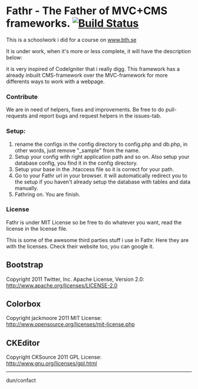 Fathr - The Father of MVC+CMS frameworks. [![Build Status](https://travis-ci.org/confact/Fathr.png?branch=Just-Framework)](https://travis-ci.org/confact/Fathr)
=============
This is a schoolwork i did for a course on www.bth.se

It is under work, when it's more or less complete, it will have the description below:

it is very inspired of CodeIgniter that i really digg. This framework has a already inbuilt CMS-framework over the MVC-framework for more differents ways to work with a webpage.

### Contribute
We are in need of helpers, fixes and improvements. Be free to do pull-requests and report bugs and request helpers in the issues-tab.

### Setup:
1. rename the configs in the config directory to config.php and db.php, in other words, just remove "_sample" from the name.
2. Setup your config with right application path and so on. Also setup your database config, you find it in the config directory.
3. Setup your base in the .htaccess file so it is correct for your path.
4. Go to your Fathr url in your browser. it will automatically redirect you to the setup if you haven't already setup the database with tables and data manually.
4. Fathring on. You are finish.


### License
Fathr is under MIT License so be free to do whatever you want, read the license in the license file.

This is some of the awesome third parties stuff i use in Fathr. Here they are with the licenses. Check their website too, you can google it.

Bootstrap
---------
Copyright 2011 Twitter, Inc.
Apache License, Version 2.0: http://www.apache.org/licenses/LICENSE-2.0

Colorbox
---------
Copyright jackmoore 2011 
MIT License: http://www.opensource.org/licenses/mit-license.php

CKEditor
---------
Copyright CKSource 2011 
GPL License: http://www.gnu.org/licenses/gpl.html

-----------------------
dun/confact